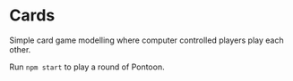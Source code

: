 Cards
=====

Simple card game modelling where computer controlled players play each other.

Run `npm start` to play a round of Pontoon.
